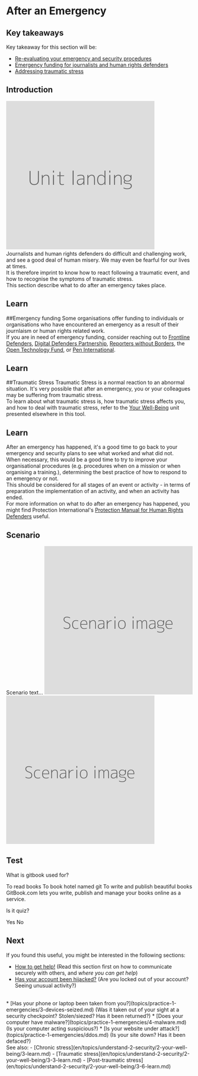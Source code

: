 # After an Emergency
## Key takeaways
Key takeaway for this section will be:
- [Re-evaluating your emergency and security procedures](en/topics/practice-1-emergencies/6-after/3-learn.md)
- [Emergency funding for journalists and human rights defenders](en/topics/practice-1-emergencies/6-after/3-1-learn.md)
- [Addressing traumatic stress](en/topics/practice-1-emergencies/6-after/3-2-learn.md)


## Introduction
![](unit.png "Landing image for the unit")
<br>
Journalists and human rights defenders do difficult and challenging work, and see a good deal of human misery. We may even be fearful for our lives at times.
<br>
It is therefore imprint to know how to react following a traumatic event, and how to recognise the symptoms of traumatic stress.
<br>
This section describe what to do after an emergency takes place.


## Learn
##Emergency funding
Some organisations offer funding to individuals or organisations who have encountered an emergency as a result of their journlaism or human rights related work.
<br>
If you are in need of emergency funding, consider reaching out to [Frontline Defenders](https://www.frontlinedefenders.org/en), [Digital Defenders Partnership](https://www.digitaldefenders.org/), [Reporters without Borders](https://rsf.org/en), the [Open Technology Fund](https://www.opentech.fund/), or [Pen International](www.pen-international.org/).
<br>

## Learn
##Traumatic Stress
Traumatic Stress is a normal reaction to an abnormal situation. It's very possible that after an emergency, you or your colleagues may be suffering from traumatic stress.
<br>
To learn about what traumatic stress is, how traumatic stress affects you, and how to deal with traumatic stress, refer to the [Your Well-Being](en/topics/understand-2-security/2-your-well-being/index.html) unit presented elsewhere in this tool.

## Learn
After an emergency has happened, it's a good time to go back to your emergency and security plans to see what worked and what did not.
<br>
When necessary, this would be a good time to try to improve your organisational procedures (e.g. procedures when on a mission or when organising a training.), determining the best practice of how to respond to an emergency or not.
<br>
This should be considered for all stages of an event or activity - in terms of preparation the implementation of an activity, and when an activity has ended.
<br>
For more information on what to do after an emergency has happened, you might find Protection International's [Protection Manual for Human Rights Defenders](https://protectioninternational.org/publications-protection-manual-for-human-rights-defenders/) useful.

## Scenario
Scenario text...
![](scenario.png "Illustrate scenario 1")
<br>
![](scenario.png "Illustrate scenario 2")

## Test
<quiz name="Gitbook Quiz">
    <question multiple>
        <p>What is gitbook used for?</p>
        <answer correct>To read books</answer>
        <answer>To book hotel named git</answer>
        <answer correct>To write and publish beautiful books</answer>
        <explanation>GitBook.com lets you write, publish and manage your books online as a service.</explanation>
    </question>
    <question>
        <p>Is it quiz?</p>
        <answer correct>Yes</answer>
        <answer>No</answer>
    </question>
</quiz>

## Next
If you found this useful, you might be interested in the following sections:
 * [How to get help!](topics/practice-1-emergencies/1-seeking-help) (Read this section first on how to communicate securely with others, and *where you can get help*)
 * [Has your account been hijacked?](topics/practice-1-emergencies/2-account-hijacked) (Are you locked out of your account? Seeing unusual activity?)
 <br>
 * [Has your phone or laptop been taken from you?](topics/practice-1-emergencies/3-devices-seized.md) (Was it taken out of your sight at a security checkpoint? Stolen/siezed? Has it been returned?)
 * [Does your computer have malware?](topics/practice-1-emergencies/4-malware.md) (Is your computer acting suspicious?)
 * [Is your website under attack?](topics/practice-1-emergencies/ddos.md) (Is your site down? Has it been defaced?)
<br>
See also:
- [Chronic stress](en/topics/understand-2-security/2-your-well-being/3-learn.md)
- [Traumatic stress](en/topics/understand-2-security/2-your-well-being/3-3-learn.md)
- [Post-traumatic stress](en/topics/understand-2-security/2-your-well-being/3-6-learn.md)


